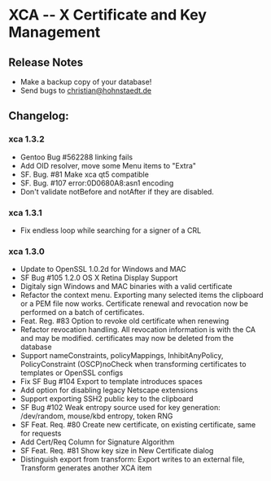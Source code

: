 # XCA -- X Certificate and Key Management

## __Release Notes__

 * Make a backup copy of your database!
 * Send bugs to christian@hohnstaedt.de

## __Changelog:__


### xca 1.3.2


 * Gentoo Bug #562288 linking fails
 * Add OID resolver, move some Menu items to "Extra"
 * SF. Bug. #81 Make xca qt5 compatible
 * SF. Bug. #107 error:0D0680A8:asn1 encoding
 * Don't validate notBefore and notAfter if they are disabled.


### xca 1.3.1


 * Fix endless loop while searching for a signer of a CRL


### xca 1.3.0


 * Update to OpenSSL 1.0.2d for Windows and MAC
 * SF Bug #105 1.2.0 OS X Retina Display Support
 * Digitaly sign Windows and MAC binaries with a valid certificate
 * Refactor the context menu. Exporting many selected items the clipboard or a PEM file now works. Certificate renewal and revocation now be performed on a batch of certificates.
 * Feat. Reg. #83 Option to revoke old certificate when renewing
 * Refactor revocation handling. All revocation information is with the CA and may be modified. certificates may now be deleted from the database
 * Support nameConstraints, policyMappings, InhibitAnyPolicy, PolicyConstraint (OSCP)noCheck when transforming certificates to templates or OpenSSL configs
 * Fix SF Bug #104 Export to template introduces spaces
 * Add option for disabling legacy Netscape extensions
 * Support exporting SSH2 public key to the clipboard
 * SF Bug #102 Weak entropy source used for key generation: /dev/random, mouse/kbd entropy, token RNG
 * SF Feat. Req. #80 Create new certificate, on existing certificate, same for requests
 * Add Cert/Req Column for Signature Algorithm
 * SF Feat. Req. #81 Show key size in New Certificate dialog
 * Distinguish export from transform: Export writes to an external file, Transform generates another XCA item

